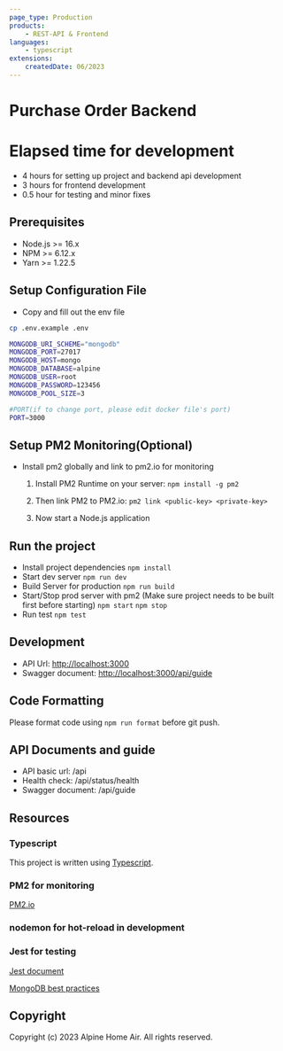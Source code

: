 ```yaml
---
page_type: Production
products:
    - REST-API & Frontend
languages:
    - typescript
extensions:
    createdDate: 06/2023
---
```


# Purchase Order Backend

# Elapsed time for development
- 4 hours for setting up project and backend api development
- 3 hours for frontend development
- 0.5 hour for testing and minor fixes

## Prerequisites

- Node.js >= 16.x
- NPM >= 6.12.x
- Yarn >= 1.22.5

## Setup Configuration File

- Copy and fill out the env file

```sh
cp .env.example .env
```

```sh
MONGODB_URI_SCHEME="mongodb"
MONGODB_PORT=27017
MONGODB_HOST=mongo
MONGODB_DATABASE=alpine
MONGODB_USER=root
MONGODB_PASSWORD=123456
MONGODB_POOL_SIZE=3

#PORT(if to change port, please edit docker file's port)
PORT=3000

```

## Setup PM2 Monitoring(Optional)

- Install pm2 globally and link to pm2.io for monitoring

    1. Install PM2 Runtime on your server: `npm install -g pm2`

    2. Then link PM2 to PM2.io: `pm2 link <public-key> <private-key>`

    3. Now start a Node.js application

## Run the project

- Install project dependencies
    `npm install`
- Start dev server
    `npm run dev`
- Build Server for production
    `npm run build`
- Start/Stop prod server with pm2 (Make sure project needs to be built first before starting)
    `npm start`
    `npm stop`
- Run test
    `npm test`

## Development

- API Url: <http://localhost:3000>
- Swagger document: <http://localhost:3000/api/guide>

## Code Formatting

Please format code using `npm run format` before git push.

## API Documents and guide

- API basic url: <host-name>/api
- Health check: <host-name>/api/status/health
- Swagger document: <host-name>/api/guide

## Resources

### Typescript

This project is written using [Typescript](http://www.typescriptlang.org/).

### PM2 for monitoring

[PM2.io](https://pm2.io)

### nodemon for hot-reload in development

### Jest for testing

[Jest document](https://jestjs.io/docs/getting-started)

[MongoDB best practices](https://severalnines.com/database-blog/how-go-production-mongodb-top-ten-tips)

## Copyright

Copyright (c) 2023 Alpine Home Air. All rights reserved.
